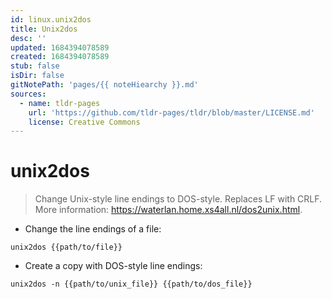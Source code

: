 ```yaml
---
id: linux.unix2dos
title: Unix2dos
desc: ''
updated: 1684394078589
created: 1684394078589
stub: false
isDir: false
gitNotePath: 'pages/{{ noteHiearchy }}.md'
sources:
  - name: tldr-pages
    url: 'https://github.com/tldr-pages/tldr/blob/master/LICENSE.md'
    license: Creative Commons
---
```

# unix2dos

> Change Unix-style line endings to DOS-style.
> Replaces LF with CRLF.
> More information: <https://waterlan.home.xs4all.nl/dos2unix.html>.

- Change the line endings of a file:

`unix2dos {{path/to/file}}`

- Create a copy with DOS-style line endings:

`unix2dos -n {{path/to/unix_file}} {{path/to/dos_file}}`

